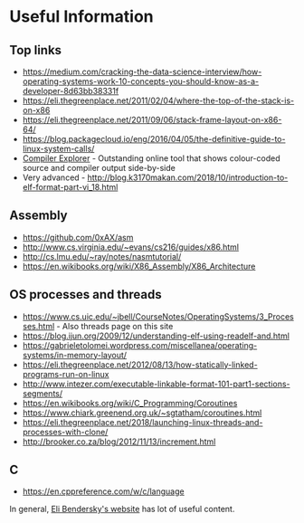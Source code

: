 # Useful Information

## Top links

* <https://medium.com/cracking-the-data-science-interview/how-operating-systems-work-10-concepts-you-should-know-as-a-developer-8d63bb38331f>
* <https://eli.thegreenplace.net/2011/02/04/where-the-top-of-the-stack-is-on-x86>
* <https://eli.thegreenplace.net/2011/09/06/stack-frame-layout-on-x86-64/>
* <https://blog.packagecloud.io/eng/2016/04/05/the-definitive-guide-to-linux-system-calls/>
* [Compiler Explorer](https://godbolt.org/) - Outstanding online tool that shows colour-coded source and compiler output side-by-side
* Very advanced - <http://blog.k3170makan.com/2018/10/introduction-to-elf-format-part-vi_18.html>

## Assembly

* <https://github.com/0xAX/asm>
* <http://www.cs.virginia.edu/~evans/cs216/guides/x86.html>
* <http://cs.lmu.edu/~ray/notes/nasmtutorial/>
* <https://en.wikibooks.org/wiki/X86_Assembly/X86_Architecture>

## OS processes and threads

* <https://www.cs.uic.edu/~jbell/CourseNotes/OperatingSystems/3_Processes.html> - Also threads page on this site
* <https://blog.ijun.org/2009/12/understanding-elf-using-readelf-and.html>
* <https://gabrieletolomei.wordpress.com/miscellanea/operating-systems/in-memory-layout/>
* <https://eli.thegreenplace.net/2012/08/13/how-statically-linked-programs-run-on-linux>
* <http://www.intezer.com/executable-linkable-format-101-part1-sections-segments/>
* <https://en.wikibooks.org/wiki/C_Programming/Coroutines>
* <https://www.chiark.greenend.org.uk/~sgtatham/coroutines.html>
* <https://eli.thegreenplace.net/2018/launching-linux-threads-and-processes-with-clone/>
* <http://brooker.co.za/blog/2012/11/13/increment.html>

## C

* <https://en.cppreference.com/w/c/language>

In general, [Eli Bendersky's website](https://eli.thegreenplace.net/archives/all) has lot of useful content.
